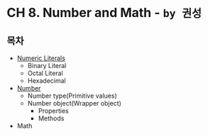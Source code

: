 # CH 8. Number and Math - `by 권성`
## 목차
* [Numeric Literals](numeric-literals.md)  
  * Binary Literal
  * Octal Literal
  * Hexadecimal
* [Number](number.md)
  * Number type(Primitive values)
  * Number object(Wrapper object)
    * Properties
    * Methods
* Math